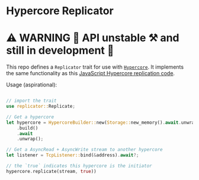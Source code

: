 # Hypercore Replicator
# ⚠️  WARNING 🚧 API unstable ⚒️  and still in development 👷


This repo defines a `Replicator` trait for use with [`Hypercore`](https://github.com/holepunchto/hypercore). It implements the same functionality as this [JavaScript Hypercore replication code](https://github.com/holepunchto/hypercore/blob/3fda699f306fa3f4781ad66ea13ea0df108a48cd/lib/replicator.js).

Usage (aspirational):
```rust

// import the trait
use replicator::Replicate;

// Get a hypercore
let hypercore = HypercoreBuilder::new(Storage::new_memory().await.unwrap())
    .build()
    .await
    .unwrap();

// Get a AsyncRead + AsyncWrite stream to another hypercore
let listener = TcpListener::bind(&address).await?;

// the `true` indicates this hypercore is the initiator
hypercore.replicate(stream, true))
```
